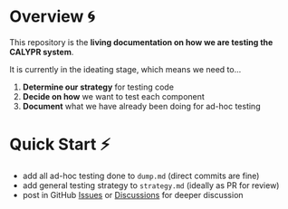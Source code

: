 # Overview 🌀

This repository is the **living documentation on how we are testing the CALYPR system**.

It is currently in the ideating stage, which means we need to...
1. **Determine our strategy** for testing code 
2. **Decide on how** we want to test each component
3. **Document** what we have already been doing for ad-hoc testing


# Quick Start ⚡️
- add all ad-hoc testing done to `dump.md` (direct commits are fine)
- add general testing strategy to `strategy.md`  (ideally as PR for review)
- post in GitHub [Issues](https://github.com/calypr/test-service/issues) or [Discussions](https://github.com/calypr/test-service/discussions) for deeper discussion